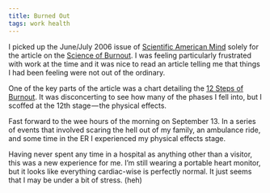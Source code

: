 ```yaml
---
title: Burned Out
tags: work health
---
```


I picked up the June/July 2006 issue of [Scientific American Mind](http://www.sciammind.com/) solely for the article on the [Science of Burnout](https://www.scientificamerican.com/magazine/mind/2006/06-01/). I was feeling particularly frustrated with work at the time and it was nice to read an article telling me that things I had been feeling were not out of the ordinary.

One of the key parts of the article was a chart detailing the [12 Steps of Burnout](http://99u.com/workbook/25941/the-12-stages-of-burnout). It was disconcerting to see how many of the phases I fell into, but I scoffed at the 12th stage — the physical effects.

Fast forward to the wee hours of the morning on September 13. In a series of events that involved scaring the hell out of my family, an ambulance ride, and some time in the ER I experienced my physical effects stage.

Having never spent any time in a hospital as anything other than a visitor, this was a new experience for me. I’m still wearing a portable heart monitor, but it looks like everything cardiac-wise is perfectly normal. It just seems that I may be under a bit of stress. (heh)
